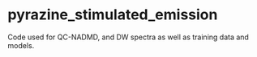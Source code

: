 # pyrazine_stimulated_emission
Code used for QC-NADMD, and DW spectra as well as training data and models.
